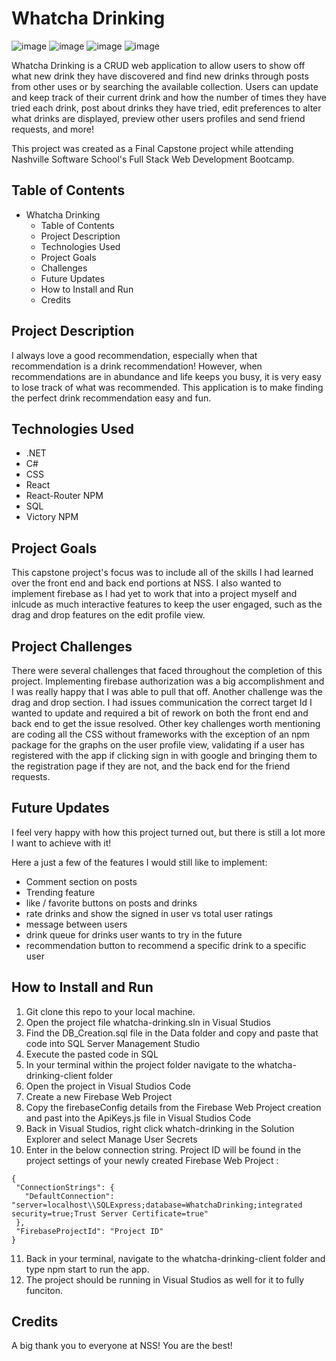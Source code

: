 # Whatcha Drinking
![image](https://github.com/r-stroud/whatcha-drinking/assets/106875994/de208b19-f19d-458f-b177-db615fa8e577)
![image](https://github.com/r-stroud/whatcha-drinking/assets/106875994/0399b915-a010-468f-ab9b-631c3a9007ab)
![image](https://github.com/r-stroud/whatcha-drinking/assets/106875994/a6616d44-822c-41b2-8611-1cb958a192f4)
![image](https://github.com/r-stroud/whatcha-drinking/assets/106875994/c4e167e0-5fd5-4307-ae16-a0fd1fc3c1fd)





Whatcha Drinking is a CRUD web application to allow users to show off what new drink they have discovered and find new drinks through posts from other uses or by searching the available collection. Users can update and keep track of their current drink and how the number of times they have tried each drink, post about drinks they have tried, edit preferences to alter what drinks are displayed, preview other users profiles and send friend requests, and more!

This project was created as a Final Capstone project while attending Nashville Software School's Full Stack Web Development Bootcamp. 

## Table of Contents
- Whatcha Drinking
  - Table of Contents
  - Project Description
  - Technologies Used
  - Project Goals
  - Challenges
  - Future Updates
  - How to Install and Run
  - Credits

## Project Description

I always love a good recommendation, especially when that recommendation is a drink recommendation! However, when recommendations are in abundance and life keeps you busy, it is very easy to lose track of what was recommended. This application is to make finding the perfect drink recommendation easy and fun. 

## Technologies Used

- .NET
- C#
- CSS
- React
- React-Router NPM
- SQL
- Victory NPM

## Project Goals

This capstone project's focus was to include all of the skills I had learned over the front end and back end portions at NSS. I also wanted to implement firebase as I had yet to work that into a project myself and inlcude as much interactive features to keep the user engaged, such as the drag and drop features on the edit profile view.

## Project Challenges

There were several challenges that faced throughout the completion of this project. Implementing firebase authorization was a big accomplishment and I was really happy that I was able to pull that off. Another challenge was the drag and drop section. I had issues communication the correct target Id I wanted to update and required a bit of rework on both the front end and back end to get the issue resolved. Other key challenges worth mentioning are coding all the CSS without frameworks with the exception of an npm package for the graphs on the user profile view, validating if a user has registered with the app if clicking sign in with google and bringing them to the registration page if they are not, and the back end for the friend requests.

## Future Updates

I feel very happy with how this project turned out, but there is still a lot more I want to achieve with it!

Here a just a few of the features I would still like to implement:
- Comment section on posts
- Trending feature
- like / favorite buttons on posts and drinks
- rate drinks and show the signed in user vs total user ratings
- message between users
- drink queue for drinks user wants to try in the future
- recommendation button to recommend a specific drink to a specific user

## How to Install and Run

1. Git clone this repo to your local machine.
2. Open the project file whatcha-drinking.sln in Visual Studios
3. Find the DB_Creation.sql file in the Data folder and copy and paste that code into SQL Server Management Studio
4. Execute the pasted code in SQL
5. In your terminal within the project folder navigate to the whatcha-drinking-client folder
6. Open the project in Visual Studios Code
7. Create a new Firebase Web Project
8. Copy the firebaseConfig details from the Firebase Web Project creation and past into the ApiKeys.js file in Visual Studios Code
9. Back in Visual Studios, right click whatch-drinking in the Solution Explorer and select Manage User Secrets
10. Enter in the below connection string. Project ID will be found in the project settings of your newly created Firebase Web Project :
 ```
{
  "ConnectionStrings": {
    "DefaultConnection": "server=localhost\\SQLExpress;database=WhatchaDrinking;integrated security=true;Trust Server Certificate=true"
  },
  "FirebaseProjectId": "Project ID"
}
```
11. Back in your terminal, navigate to the whatcha-drinking-client folder and type npm start to run the app.
12. The project should be running in Visual Studios as well for it to fully funciton.


## Credits

A big thank you to everyone at NSS! You are the best!
